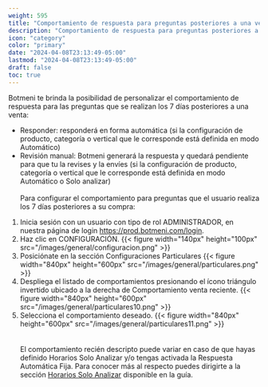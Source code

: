 ```yaml
---
weight: 595
title: "Comportamiento de respuesta para preguntas posteriores a una venta reciente"
description: "Comportamiento de respuesta para preguntas posteriores a una venta reciente"
icon: "category"
color: "primary"
date: "2024-04-08T23:13:49-05:00"
lastmod: "2024-04-08T23:13:49-05:00"
draft: false
toc: true
---
```


Botmeni te brinda la posibilidad de personalizar el comportamiento de respuesta para las preguntas que se realizan los 7 días posteriores a una venta:
- Responder: responderá en forma automática (si la configuración de producto, categoría o vertical que le corresponde está definida en modo Automático)
- Revisión manual: Botmeni generará la respuesta y quedará pendiente para que tu la revises y la envíes (si la configuración de producto, categoría o vertical que le corresponde está definida en modo Automático o Solo analizar)
<br></br>
Para configurar el comportamiento para preguntas que el usuario realiza los 7 días posteriores a su compra:
1. Inicia sesión con un usuario con tipo de rol ADMINISTRADOR, en nuestra página de login <https://prod.botmeni.com/login>.
2. Haz clic en CONFIGURACIÓN.
{{< figure width="140px" height="100px" src="/images/general/configuracion.png" >}}
3. Posiciónate en la sección Configuraciones Particulares
{{< figure width="840px" height="600px" src="/images/general/particulares.png" >}}
4. Despliega el listado de comportamientos presionando el ícono triángulo invertido ubicado a la derecha de Comportamiento venta reciente. 
{{< figure width="840px" height="600px" src="/images/general/particulares10.png" >}}
5. Selecciona el comportamiento deseado.
{{< figure width="840px" height="600px" src="/images/general/particulares11.png" >}}	
<br></br>
El comportamiento recién descripto puede variar en caso de que hayas definido Horarios Solo Analizar y/o tengas activada la Respuesta Automática Fija. Para conocer más al respecto puedes dirigirte a la sección [Horarios Solo Analizar](../Configuración_comportamiento_respuesta/Horarios_solo_analizar.md) disponible en la guía.
